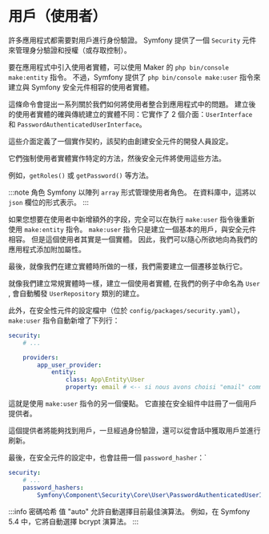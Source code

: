 # 用戶（使用者）

許多應用程式都需要對用戶進行身份驗證。 Symfony 提供了一個 `Security` 元件來管理身分驗證和授權（或存取控制）。

要在應用程式中引入使用者實體，可以使用 Maker 的 `php bin/console make:entity` 指令。 不過，Symfony 提供了 `php bin/console make:user` 指令來建立與 Symfony 安全元件相容的使用者實體。

這條命令會提出一系列關於我們如何將使用者整合到應用程式中的問題。 建立後的使用者實體的確與傳統建立的實體不同：它實作了 2 個介面：`UserInterface` 和 `PasswordAuthenticatedUserInterface`。

這些介面定義了一個實作契約，該契約由創建安全元件的開發人員設定。

它們強制使用者實體實作特定的方法，然後安全元件將使用這些方法。

例如，`getRoles()` 或 `getPassword()` 等方法。

:::note 角色
Symfony 以陣列 `array` 形式管理使用者角色。 在資料庫中，這將以 `json` 欄位的形式表示。
:::

如果您想要在使用者中新增額外的字段，完全可以在執行 `make:user` 指令後重新使用 `make:entity` 指令。 `make:user` 指令只是建立一個基本的用戶，與安全元件相容。 但是這個使用者其實是一個實體。 因此，我們可以隨心所欲地向為我們的應用程式添加附加屬性。

最後，就像我們在建立實體時所做的一樣，我們需要建立一個遷移並執行它。

就像我們建立常規實體時一樣，建立一個使用者實體, 在我們的例子中命名為 `User` , 會自動觸發 `UserRepository` 類別的建立。

此外，在安全性元件的設定檔中（位於 `config/packages/security.yaml`），`make:user` 指令自動新增了下列行：

```yaml
security:
    # ...

    providers:
        app_user_provider:
            entity:
                class: App\Entity\User
                property: email # <-- si nous avons choisi "email" comme nom de champ d'identification lors de l'exécution de la commande "make:user"
```

這就是使用 `make:user` 指令的另一個優點。 它直接在安全組件中註冊了一個用戶提供者。

這個提供者將能夠找到用戶，一旦經過身份驗證，還可以從會話中獲取用戶並進行刷新。

最後，在安全元件的設定中，也會註冊一個 `password_hasher`：`

```yaml
security:
    # ...
    password_hashers:
        Symfony\Component\Security\Core\User\PasswordAuthenticatedUserInterface: "auto"
```

:::info 密碼哈希
值 "auto" 允許自動選擇目前最佳演算法。 例如，在 Symfony 5.4 中，它將自動選擇 bcrypt 演算法。
:::
